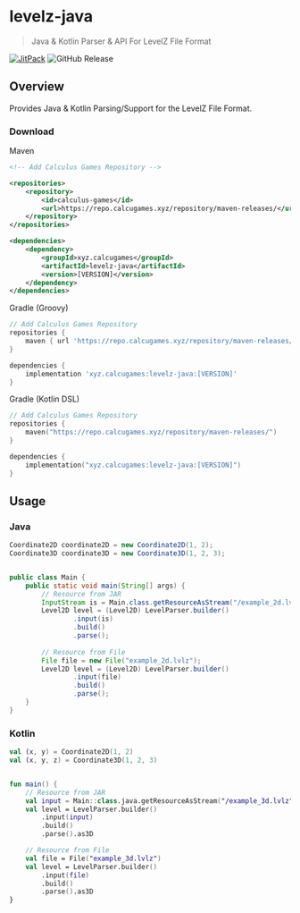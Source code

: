 # levelz-java

> Java & Kotlin Parser & API For LevelZ File Format

[![JitPack](https://jitpack.io/v/LevelZ-File/java-bindings.svg)](https://jitpack.io/#LevelZ-File/java-bindings)
![GitHub Release](https://img.shields.io/github/v/release/LevelZ-File/java-bindings)

## Overview

Provides Java & Kotlin Parsing/Support for the LevelZ File Format. 

### Download

Maven
```xml
<!-- Add Calculus Games Repository -->

<repositories>
    <repository>
        <id>calculus-games</id>
        <url>https://repo.calcugames.xyz/repository/maven-releases/</url>
    </repository>
</repositories>

<dependencies>
    <dependency>
        <groupId>xyz.calcugames</groupId>
        <artifactId>levelz-java</artifactId>
        <version>[VERSION]</version>
    </dependency>
</dependencies>
```

Gradle (Groovy)
```groovy
// Add Calculus Games Repository
repositories {
    maven { url 'https://repo.calcugames.xyz/repository/maven-releases/' }
}

dependencies {
    implementation 'xyz.calcugames:levelz-java:[VERSION]'
}
```

Gradle (Kotlin DSL)
```kts
// Add Calculus Games Repository
repositories {
    maven("https://repo.calcugames.xyz/repository/maven-releases/")
}

dependencies {
    implementation("xyz.calcugames:levelz-java:[VERSION]")
}
```
## Usage

### Java

```java
Coordinate2D coordinate2D = new Coordinate2D(1, 2);
Coordinate3D coordinate3D = new Coordinate3D(1, 2, 3);
```

```java

public class Main {
    public static void main(String[] args) {
        // Resource from JAR
        InputStream is = Main.class.getResourceAsStream("/example_2d.lvlz");
        Level2D level = (Level2D) LevelParser.builder()
                .input(is)
                .build()
                .parse();
        
        // Resource from File
        File file = new File("example_2d.lvlz");
        Level2D level = (Level2D) LevelParser.builder()
                .input(file)
                .build()
                .parse();
    }
}

```

### Kotlin

```kotlin
val (x, y) = Coordinate2D(1, 2)
val (x, y, z) = Coordinate3D(1, 2, 3)
```

```kotlin

fun main() {
    // Resource from JAR
    val input = Main::class.java.getResourceAsStream("/example_3d.lvlz")
    val level = LevelParser.builder()
        .input(input)
        .build()
        .parse().as3D

    // Resource from File
    val file = File("example_3d.lvlz")
    val level = LevelParser.builder()
        .input(file)
        .build()
        .parse().as3D
}

```